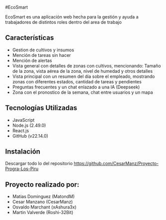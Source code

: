 #EcoSmart

EcoSmart es una aplicación web hecha para la gestión y ayuda a trabajadores de distintos roles dentro del area de trabajo

## Características
- Gestion de cultivos y insumos
- Mención de tareas sin hacer
- Mención de alertas
- Vista general con detalles de zonas con cultivos, mencionando: Tamaño de la zona, vista aérea de la zona, nivel de humedad y otros detalles
- Vista principal con un resumen del día sobre el empleado, mostrando zonas con diferentes estados, cantidad de tareas y pendientes
- Preguntas frecuentes y un chat enlazado a una IA (Deepseek)
- Zona con el pronostico de la semana, chat entre usuarios y un mapa

## Tecnologías Utilizadas
- JavaScript
- Node.js (2.49.0)
- React.js
- GitHub (v22.14.0)

## Instalación

Descargar todo lo del repositorio
https://github.com/CesarManz/Proyecto-Progra-Los-Piru

## Proyecto realizado por:
- Matias Dominguez (MatondM)
- Cesar Manzano (CesarManz)
- Osvaldo Marchant (xAshura3x)
- Martin Valverde (Roshi-32Bit)
